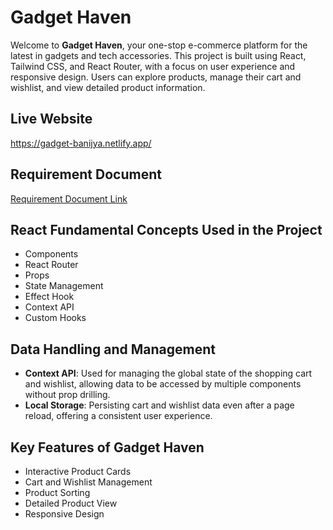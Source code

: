 # Gadget Haven

Welcome to **Gadget Haven**, your one-stop e-commerce platform for the latest in gadgets and tech accessories. This project is built using React, Tailwind CSS, and React Router, with a focus on user experience and responsive design. Users can explore products, manage their cart and wishlist, and view detailed product information.

## Live Website
 https://gadget-banijya.netlify.app/ 

## Requirement Document
[Requirement Document Link](https://github.com/programming-hero-web-course2/b10a8-gadget-heaven-pgrmrmortuja/blob/main/Batch-10_Assignment-08.pdf) 



## React Fundamental Concepts Used in the Project

- Components
- React Router
- Props
- State Management
- Effect Hook
- Context API
- Custom Hooks



## Data Handling and Management

- **Context API**: Used for managing the global state of the shopping cart and wishlist, allowing data to be accessed by multiple components without prop drilling.
- **Local Storage**: Persisting cart and wishlist data even after a page reload, offering a consistent user experience.



## Key Features of Gadget Haven

- Interactive Product Cards
- Cart and Wishlist Management
- Product Sorting
- Detailed Product View
- Responsive Design

